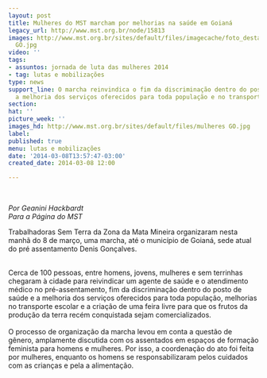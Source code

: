 ```yaml
---
layout: post
title: Mulheres do MST marcham por melhorias na saúde em Goianá
legacy_url: http://www.mst.org.br/node/15813
images: http://www.mst.org.br/sites/default/files/imagecache/foto_destaque/mulheres
  GO.jpg
video: ''
tags:
- assuntos: jornada de luta das mulheres 2014
- tag: lutas e mobilizações
type: news
support_line: O marcha reinvindica o fim da discriminação dentro do posto de saúde,
  a melhoria dos serviços oferecidos para toda população e no transporte escolar.
section: 
hat: ''
picture_week: ''
images_hd: http://www.mst.org.br/sites/default/files/mulheres GO.jpg
label: 
published: true
menu: lutas e mobilizações
date: '2014-03-08T13:57:47-03:00'
created_date: 2014-03-08 12:00

---
```

<p>&nbsp;</p><p><em>Por Geanini&nbsp;Hackbardt<br>Para a Página do MST</em></p><p>Trabalhadoras Sem Terra da Zona da Mata Mineira organizaram nesta manhã do 8 de março, uma marcha, até o município de Goianá, sede atual do pré assentamento Denis Gonçalves.&nbsp;</p><div>&nbsp;</div><div>Cerca de 100 pessoas, entre homens, jovens, mulheres e sem terrinhas chegaram à cidade para reivindicar um agente de saúde e o atendimento médico no pré-assentamento, fim da discriminação dentro do posto de saúde e a melhoria dos serviços oferecidos para toda população, melhorias no transporte escolar e a criação de uma feira livre para que os frutos da produção da terra recém conquistada sejam comercializados.</div><div>&nbsp;</div><div>O processo de organização da marcha levou em conta a questão de gênero, amplamente discutida com os assentados em espaços de formação feminista para homens e mulheres. Por isso, a coordenação do ato foi feita por mulheres, enquanto os homens se responsabilizaram pelos cuidados com as crianças e pela a alimentação.</div>
